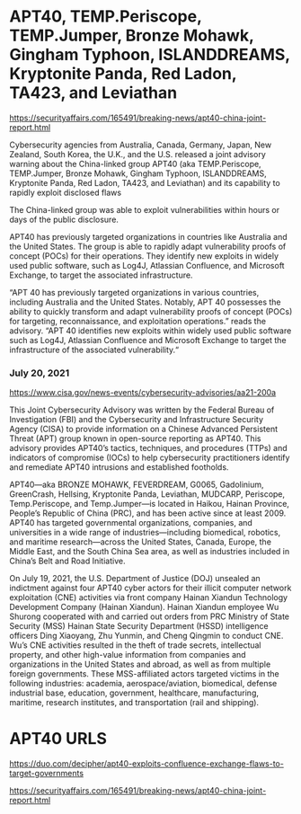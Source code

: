 # APT40, TEMP.Periscope, TEMP.Jumper, Bronze Mohawk, Gingham Typhoon, ISLANDDREAMS, Kryptonite Panda, Red Ladon, TA423, and Leviathan

https://securityaffairs.com/165491/breaking-news/apt40-china-joint-report.html

Cybersecurity agencies from Australia, Canada, Germany, Japan, New Zealand, South Korea, the U.K., and the U.S. released a joint advisory warning about the China-linked group APT40 (aka TEMP.Periscope, TEMP.Jumper, Bronze Mohawk, Gingham Typhoon, ISLANDDREAMS, Kryptonite Panda, Red Ladon, TA423, and Leviathan) and its capability to rapidly exploit disclosed flaws

The China-linked group was able to exploit vulnerabilities within hours or days of the public disclosure.

APT40 has previously targeted organizations in countries like Australia and the United States. The group is able to rapidly adapt vulnerability proofs of concept (POCs) for their operations. They identify new exploits in widely used public software, such as Log4J, Atlassian Confluence, and Microsoft Exchange, to target the associated infrastructure.

“APT 40 has previously targeted organizations in various countries, including Australia and the United States. Notably, APT 40 possesses the ability to quickly transform and adapt vulnerability proofs of concept (POCs) for targeting, reconnaissance, and exploitation operations.” reads the advisory. “APT 40 identifies new exploits within widely used public software such as Log4J, Atlassian Confluence and Microsoft Exchange to target the infrastructure of the associated vulnerability.“

### July 20, 2021

https://www.cisa.gov/news-events/cybersecurity-advisories/aa21-200a

This Joint Cybersecurity Advisory was written by the Federal Bureau of Investigation (FBI) and the Cybersecurity and Infrastructure Security Agency (CISA) to provide information on a Chinese Advanced Persistent Threat (APT) group known in open-source reporting as APT40. This advisory provides APT40’s tactics, techniques, and procedures (TTPs) and indicators of compromise (IOCs) to help cybersecurity practitioners identify and remediate APT40 intrusions and established footholds.

APT40—aka BRONZE MOHAWK, FEVERDREAM, G0065, Gadolinium, GreenCrash, Hellsing, Kryptonite Panda, Leviathan, MUDCARP, Periscope, Temp.Periscope, and Temp.Jumper—is located in Haikou, Hainan Province, People’s Republic of China (PRC), and has been active since at least 2009. APT40 has targeted governmental organizations, companies, and universities in a wide range of industries—including biomedical, robotics, and maritime research—across the United States, Canada, Europe, the Middle East, and the South China Sea area, as well as industries included in China’s Belt and Road Initiative.

On July 19, 2021, the U.S. Department of Justice (DOJ) unsealed an indictment against four APT40 cyber actors for their illicit computer network exploitation (CNE) activities via front company Hainan Xiandun Technology Development Company (Hainan Xiandun). Hainan Xiandun employee Wu Shurong cooperated with and carried out orders from PRC Ministry of State Security (MSS) Hainan State Security Department (HSSD) intelligence officers Ding Xiaoyang, Zhu Yunmin, and Cheng Qingmin to conduct CNE. Wu’s CNE activities resulted in the theft of trade secrets, intellectual property, and other high-value information from companies and organizations in the United States and abroad, as well as from multiple foreign governments. These MSS-affiliated actors targeted victims in the following industries: academia, aerospace/aviation, biomedical, defense industrial base, education, government, healthcare, manufacturing, maritime, research institutes, and transportation (rail and shipping).

# APT40 URLS
https://duo.com/decipher/apt40-exploits-confluence-exchange-flaws-to-target-governments

https://securityaffairs.com/165491/breaking-news/apt40-china-joint-report.html
